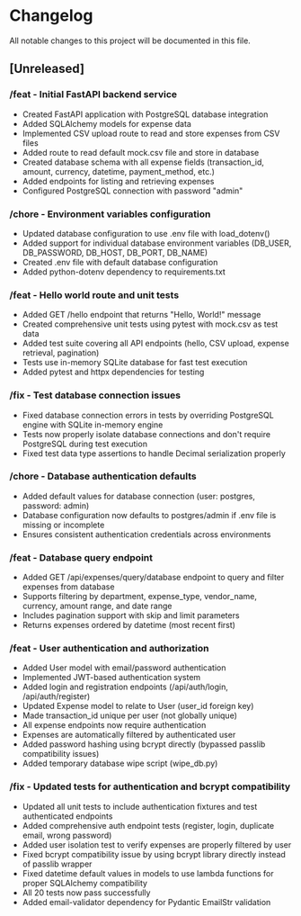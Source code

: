 # Changelog

All notable changes to this project will be documented in this file.

## [Unreleased]

### /feat - Initial FastAPI backend service
- Created FastAPI application with PostgreSQL database integration
- Added SQLAlchemy models for expense data
- Implemented CSV upload route to read and store expenses from CSV files
- Added route to read default mock.csv file and store in database
- Created database schema with all expense fields (transaction_id, amount, currency, datetime, payment_method, etc.)
- Added endpoints for listing and retrieving expenses
- Configured PostgreSQL connection with password "admin"

### /chore - Environment variables configuration
- Updated database configuration to use .env file with load_dotenv()
- Added support for individual database environment variables (DB_USER, DB_PASSWORD, DB_HOST, DB_PORT, DB_NAME)
- Created .env file with default database configuration
- Added python-dotenv dependency to requirements.txt

### /feat - Hello world route and unit tests
- Added GET /hello endpoint that returns "Hello, World!" message
- Created comprehensive unit tests using pytest with mock.csv as test data
- Added test suite covering all API endpoints (hello, CSV upload, expense retrieval, pagination)
- Tests use in-memory SQLite database for fast test execution
- Added pytest and httpx dependencies for testing

### /fix - Test database connection issues
- Fixed database connection errors in tests by overriding PostgreSQL engine with SQLite in-memory engine
- Tests now properly isolate database connections and don't require PostgreSQL during test execution
- Fixed test data type assertions to handle Decimal serialization properly

### /chore - Database authentication defaults
- Added default values for database connection (user: postgres, password: admin)
- Database configuration now defaults to postgres/admin if .env file is missing or incomplete
- Ensures consistent authentication credentials across environments

### /feat - Database query endpoint
- Added GET /api/expenses/query/database endpoint to query and filter expenses from database
- Supports filtering by department, expense_type, vendor_name, currency, amount range, and date range
- Includes pagination support with skip and limit parameters
- Returns expenses ordered by datetime (most recent first)

### /feat - User authentication and authorization
- Added User model with email/password authentication
- Implemented JWT-based authentication system
- Added login and registration endpoints (/api/auth/login, /api/auth/register)
- Updated Expense model to relate to User (user_id foreign key)
- Made transaction_id unique per user (not globally unique)
- All expense endpoints now require authentication
- Expenses are automatically filtered by authenticated user
- Added password hashing using bcrypt directly (bypassed passlib compatibility issues)
- Added temporary database wipe script (wipe_db.py)

### /fix - Updated tests for authentication and bcrypt compatibility
- Updated all unit tests to include authentication fixtures and test authenticated endpoints
- Added comprehensive auth endpoint tests (register, login, duplicate email, wrong password)
- Added user isolation test to verify expenses are properly filtered by user
- Fixed bcrypt compatibility issue by using bcrypt library directly instead of passlib wrapper
- Fixed datetime default values in models to use lambda functions for proper SQLAlchemy compatibility
- All 20 tests now pass successfully
- Added email-validator dependency for Pydantic EmailStr validation

